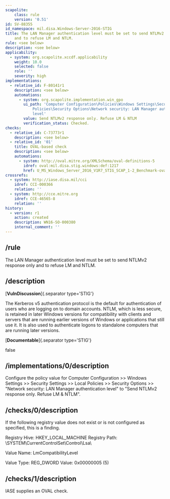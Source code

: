 ```yaml
---
scapolite:
    class: rule
    version: '0.51'
id: SV-88355
id_namespace: mil.disa.Windows-Server-2016-STIG
title: The LAN Manager authentication level must be set to send NTLMv2 response only
    and to refuse LM and NTLM.
rule: <see below>
description: <see below>
applicability:
  - system: org.scapolite.xccdf.applicability
    weight: 10.0
    selected: false
    role: ''
    severity: high
implementations:
  - relative_id: F-80141r1
    description: <see below>
    automations:
      - system: org.scapolite.implementation.win_gpo
        ui_path: 'Computer Configuration\Policies\Windows Settings\Security Settings\Local
            Policies\Security Options\Network security: LAN Manager authentication
            level'
        value: Send NTLMv2 response only. Refuse LM & NTLM
        verification_status: Checked.
checks:
  - relative_id: C-73773r1
    description: <see below>
  - relative_id: '01'
    title: OVAL-based check
    description: <see below>
    automations:
      - system: http://oval.mitre.org/XMLSchema/oval-definitions-5
        idref: oval:mil.disa.stig.windows:def:1217
        href: U_MS_Windows_Server_2016_V1R7_STIG_SCAP_1-2_Benchmark-oval.xml
crossrefs:
  - system: http://iase.disa.mil/cci
    idref: CCI-000366
    relation: ''
  - system: http://cce.mitre.org
    idref: CCE-46565-8
    relation: ''
history:
  - version: r1
    action: created
    description: WN16-SO-000380
    internal_comment: ''
---
```



## /rule

The LAN Manager authentication level must be set to send NTLMv2 response only and to refuse LM and NTLM.

## /description

[**VulnDiscussion**]{.separator type='STIG'}

The Kerberos v5 authentication protocol is the default for authentication of users who are logging on to domain accounts. NTLM, which is less secure, is retained in later Windows versions for compatibility with clients and servers that are running earlier versions of Windows or applications that still use it. It is also used to authenticate logons to standalone computers that are running later versions.

[**Documentable**]{.separator type='STIG'}

false

## /implementations/0/description

Configure the policy value for Computer Configuration >> Windows Settings >> Security Settings >> Local Policies >> Security Options >> "Network security: LAN Manager authentication level" to "Send NTLMv2 response only. Refuse LM &amp; NTLM".

## /checks/0/description

If the following registry value does not exist or is not configured as specified, this is a finding.

Registry Hive: HKEY_LOCAL_MACHINE
Registry Path: \SYSTEM\CurrentControlSet\Control\Lsa\

Value Name: LmCompatibilityLevel

Value Type: REG_DWORD
Value: 0x00000005 (5)

## /checks/1/description

IASE supplies an OVAL check.
